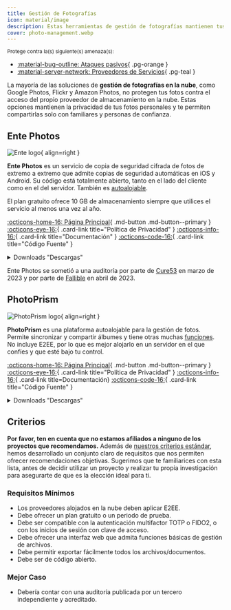 ```yaml
---
title: Gestión de Fotografías
icon: material/image
description: Estas herramientas de gestión de fotografías mantienen tus fotos personales a salvo de las miradas indiscretas de los proveedores de almacenamiento en la nube y otras partes no autorizadas.
cover: photo-management.webp
---
```


<small>Protege contra la(s) siguiente(s) amenaza(s):</small>

- [:material-bug-outline: Ataques pasivos](basics/common-threats.md#security-and-privacy){ .pg-orange }
- [:material-server-network: Proveedores de Servicios](basics/common-threats.md#privacy-from-service-providers){ .pg-teal }

La mayoría de las soluciones de **gestión de fotografías en la nube**, como Google Photos, Flickr y Amazon Photos, no protegen tus fotos contra el acceso del propio proveedor de almacenamiento en la nube. Estas opciones mantienen la privacidad de tus fotos personales y te permiten compartirlas solo con familiares y personas de confianza.

## Ente Photos

<div class="admonition recommendation" markdown>

![Ente logo](assets/img/photo-management/ente.svg){ align=right }

**Ente Photos** es un servicio de copia de seguridad cifrada de fotos de extremo a extremo que admite copias de seguridad automáticas en iOS y Android. Su código está totalmente abierto, tanto en el lado del cliente como en el del servidor. También es [autoalojable](https://github.com/ente-io/ente/tree/main/server#self-hosting).

El plan gratuito ofrece 10 GB de almacenamiento siempre que utilices el servicio al menos una vez al año.

[:octicons-home-16: Página Principal](https://ente.io){ .md-button .md-button--primary }
[:octicons-eye-16:](https://ente.io/privacy){ .card-link title="Política de Privacidad" }
[:octicons-info-16:](https://ente.io/faq){ .card-link title="Documentación" }
[:octicons-code-16:](https://github.com/ente-io/ente){ .card-link title="Código Fuente" }

<details class="downloads" markdown>
<summary>Downloads "Descargas"</summary>

- [:simple-googleplay: Google Play](https://play.google.com/store/apps/details?id=io.ente.photos)
- [:simple-appstore: App Store](https://apps.apple.com/app/id1542026904)
- [:simple-github: GitHub](https://github.com/ente-io/ente/releases?q=photos)
- [:simple-android: Android](https://ente.io/download)
- [:fontawesome-brands-windows: Windows](https://ente.io/download)
- [:simple-apple: macOS](https://ente.io/download)
- [:simple-linux: Linux](https://ente.io/download)
- [:octicons-browser-16: Web](https://web.ente.io)

</details>

</div>

Ente Photos se sometió a una auditoría por parte de [Cure53](https://ente.io/blog/cryptography-audit) en marzo de 2023 y por parte de [Fallible](https://ente.io/reports/Fallible-Audit-Report-19-04-2023.pdf) en abril de 2023.

## PhotoPrism

<div class="admonition recommendation" markdown>

![PhotoPrism logo](assets/img/photo-management/photoprism.svg){ align=right }

**PhotoPrism** es una plataforma autoalojable para la gestión de fotos. Permite sincronizar y compartir álbumes y tiene otras muchas [funciones](https://photoprism.app/features). No incluye E2EE, por lo que es mejor alojarlo en un servidor en el que confíes y que esté bajo tu control.

[:octicons-home-16: Página Principal](https://photoprism.app){ .md-button .md-button--primary }
[:octicons-eye-16:](https://photoprism.app/privacy){ .card-link title="Política de Privacidad" }
[:octicons-info-16:](https://photoprism.app/kb){ .card-link title=Documentación}
[:octicons-code-16:](https://github.com/photoprism){ .card-link title="Código Fuente" }

<details class="downloads" markdown>
<summary>Downloads "Descargas"</summary>

- [:simple-github: GitHub](https://github.com/photoprism)

</details>

</div>

## Criterios

**Por favor, ten en cuenta que no estamos afiliados a ninguno de los proyectos que recomendamos.** Además de [nuestros criterios estándar](about/criteria.md), hemos desarrollado un conjunto claro de requisitos que nos permiten ofrecer recomendaciones objetivas. Sugerimos que te familiarices con esta lista, antes de decidir utilizar un proyecto y realizar tu propia investigación para asegurarte de que es la elección ideal para ti.

### Requisitos Mínimos

- Los proveedores alojados en la nube deben aplicar E2EE.
- Debe ofrecer un plan gratuito o un periodo de prueba.
- Debe ser compatible con la autenticación multifactor TOTP o FIDO2, o con los inicios de sesión con clave de acceso.
- Debe ofrecer una interfaz web que admita funciones básicas de gestión de archivos.
- Debe permitir exportar fácilmente todos los archivos/documentos.
- Debe ser de código abierto.

### Mejor Caso

- Debería contar con una auditoría publicada por un tercero independiente y acreditado.

